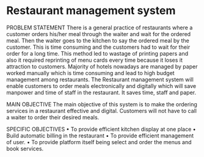 # Restaurant management system

PROBLEM STATEMENT 
There is a general practice of restaurants where a customer orders his/her meal through the waiter and wait for the ordered meal. Then the waiter goes to the kitchen to say the ordered meal by the customer. 
This is time consuming and the customers had to wait for their order for a long time. This method led to wastage of printing papers and also it required reprinting of menu cards every time because it loses it attraction to customers. 
Majority of hotels nowadays are managed by paper worked manually which is time consuming and lead to high budget management among restaurants. 
The Restaurant management system will enable customers to order meals electronically and digitally which will save manpower and time of staff in the restaurant. It saves time, staff and paper. 

MAIN OBJECTIVE 
The main objective of this system is to make the ordering services in a restaurant effective and digital. Customers will not have to call a waiter to order their desired meals. 

SPECIFIC OBJECTIVES 
•	To provide efficient kitchen display at one place • 	Build automatic billing in the restaurant 
•	To provide efficient management of user. 
•	To provide platform itself being select and order the menus and book services. 
  


